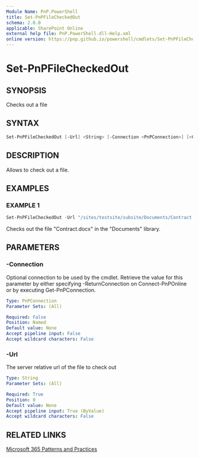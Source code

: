 ```yaml
---
Module Name: PnP.PowerShell
title: Set-PnPFileCheckedOut
schema: 2.0.0
applicable: SharePoint Online
external help file: PnP.PowerShell.dll-Help.xml
online version: https://pnp.github.io/powershell/cmdlets/Set-PnPFileCheckedOut.html
---
```

 
# Set-PnPFileCheckedOut

## SYNOPSIS
Checks out a file

## SYNTAX

```powershell
Set-PnPFileCheckedOut [-Url] <String> [-Connection <PnPConnection>] [<CommonParameters>]
```

## DESCRIPTION

Allows to check out a file.

## EXAMPLES

### EXAMPLE 1
```powershell
Set-PnPFileCheckedOut -Url "/sites/testsite/subsite/Documents/Contract.docx"
```

Checks out the file "Contract.docx" in the "Documents" library.

## PARAMETERS

### -Connection
Optional connection to be used by the cmdlet. Retrieve the value for this parameter by either specifying -ReturnConnection on Connect-PnPOnline or by executing Get-PnPConnection.

```yaml
Type: PnPConnection
Parameter Sets: (All)

Required: False
Position: Named
Default value: None
Accept pipeline input: False
Accept wildcard characters: False
```

### -Url
The server relative url of the file to check out

```yaml
Type: String
Parameter Sets: (All)

Required: True
Position: 0
Default value: None
Accept pipeline input: True (ByValue)
Accept wildcard characters: False
```



## RELATED LINKS

[Microsoft 365 Patterns and Practices](https://aka.ms/m365pnp)

